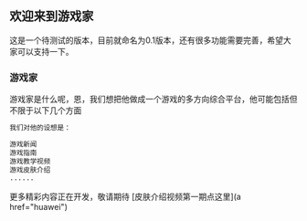 ## 欢迎来到游戏家

这是一个待测试的版本，目前就命名为0.1版本，还有很多功能需要完善，希望大家可以支持一下。

### 游戏家

游戏家是什么呢，恩，我们想把他做成一个游戏的多方向综合平台，他可能包括但不限于以下几个方面

```markdown
我们对他的设想是：

游戏新闻
游戏指南
游戏教学视频
游戏皮肤介绍
......

```

更多精彩内容正在开发，敬请期待 [皮肤介绍视频第一期点这里](a href="huawei")

